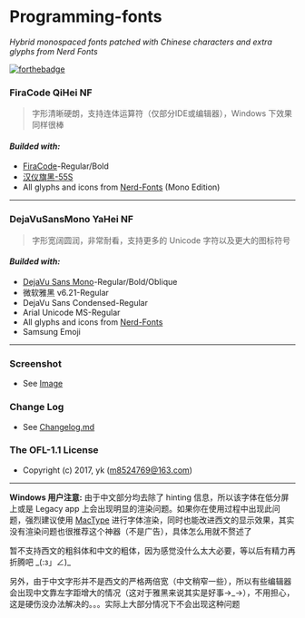 # Programming-fonts
_Hybrid monospaced fonts patched with Chinese characters and extra glyphs from Nerd Fonts_

[![forthebadge](http://forthebadge.com/images/badges/check-it-out.svg)](http://forthebadge.com)

### FiraCode QiHei NF
> 字形清晰硬朗，支持连体运算符（仅部分IDE或编辑器），Windows 下效果同样很棒

#### *Builded with:*
- [FiraCode](https://github.com/tonsky/FiraCode)-Regular/Bold
- [汉仪旗黑-55S](http://www.hanyi.com.cn/productdetail.php?id=832)
- All glyphs and icons from [Nerd-Fonts](https://nerdfonts.com/) (Mono Edition)
***

### DejaVuSansMono YaHei NF
> 字形宽阔圆润，非常耐看，支持更多的 Unicode 字符以及更大的图标符号

#### *Builded with:*
- [DejaVu Sans Mono](https://dejavu-fonts.github.io/)-Regular/Bold/Oblique
- 微软雅黑 v6.21-Regular
- DejaVu Sans Condensed-Regular
- Arial Unicode MS-Regular
- All glyphs and icons from [Nerd-Fonts](https://nerdfonts.com/)
- Samsung Emoji
***

### Screenshot
- See [Image](img)

### Change Log
- See [Changelog.md](Changelog.md)

### The OFL-1.1 License
- Copyright (c) 2017, yk (m8524769@163.com)
***

**Windows 用户注意:** 由于中文部分均去除了 hinting 信息，所以该字体在低分屏上或是 Legacy app 上会出现明显的渲染问题。如果你在使用过程中出现此问题，强烈建议使用 [MacType](http://www.mactype.net/) 进行字体渲染，同时也能改进西文的显示效果，其实没有渲染问题也很推荐这个神器（不是广告），具体怎么用就不赘述了

暂不支持西文的粗斜体和中文的粗体，因为感觉没什么太大必要，等以后有精力再折腾吧  \_(:з」∠)_

另外，由于中文字形并不是西文的严格两倍宽（中文稍窄一些），所以有些编辑器会出现中文靠左字距增大的情况（这对于雅黑来说其实是好事→\_→），不用担心，这是硬伤没办法解决的。。。实际上大部分情况下不会出现这种问题